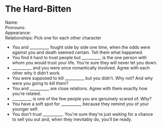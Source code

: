 # The Hard-Bitten
Name:  
Pronouns:  
Appearance:  
Relationships: Pick one for each other character
- You and __________ fought side by side one time, when the odds were against you and death seemed certain. Tell them what happened. 
- You find it hard to trust people but __________ is the one person with whom you would trust your life. You’re sure they will never let you down.
- __________ and you were once romantically involved.  Agree with each other why it didn’t work.
- You were supposed to kill __________ but you didn’t. Why not? And why were you going to kill them?
- You and __________ are close relations. Agree with them exactly how you’re related.
- __________ is one of the few people you are genuinely scared of. Why?
- You have a soft spot for __________, because they remind you of your younger self.
- You don't trust __________. You're sure they're just waiting for a chance to sell you out and, when they inevitably do, you'll be ready.
